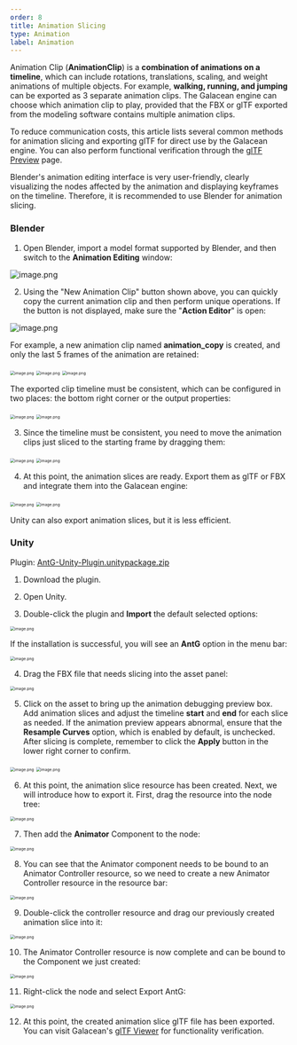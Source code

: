 ```yaml
---
order: 8
title: Animation Slicing
type: Animation
label: Animation
---
```


Animation Clip (**AnimationClip**) is a **combination of animations on a timeline**, which can include rotations, translations, scaling, and weight animations of multiple objects. For example, **walking, running, and jumping** can be exported as 3 separate animation clips. The Galacean engine can choose which animation clip to play, provided that the FBX or glTF exported from the modeling software contains multiple animation clips.

To reduce communication costs, this article lists several common methods for animation slicing and exporting glTF for direct use by the Galacean engine. You can also perform functional verification through the [glTF Preview](https://galacean.antgroup.com/engine/gltf-viewer) page.

Blender's animation editing interface is very user-friendly, clearly visualizing the nodes affected by the animation and displaying keyframes on the timeline. Therefore, it is recommended to use Blender for animation slicing.

### Blender

1. Open Blender, import a model format supported by Blender, and then switch to the **Animation Editing** window:

![image.png](https://gw.alipayobjects.com/zos/OasisHub/6922d329-6cfa-473d-9fd1-312592e7c307/1622617152228-2c30967c-9203-4ad2-b239-6033cb004bc3.png)

2. Using the "New Animation Clip" button shown above, you can quickly copy the current animation clip and then perform unique operations. If the button is not displayed, make sure the "**Action Editor**" is open:

![image.png](https://gw.alipayobjects.com/zos/OasisHub/53cc73a1-17b2-4a4f-ad42-9a8b059fb69c/1622617514416-e0b83cd6-439f-4003-aa23-f85ca0df04dc.png)

For example, a new animation clip named **animation_copy** is created, and only the last 5 frames of the animation are retained:

<img src="https://gw.alipayobjects.com/zos/OasisHub/fd120209-32a2-4fa1-96d1-a0a1c5c15e25/1622617643472-17314b46-06a6-4368-952a-416814227566.png" alt="image.png" style="zoom:50%;" />

<img src="https://gw.alipayobjects.com/zos/OasisHub/02947e43-737d-4a56-87e3-e4eda2c4f6d3/1622617795573-fb73aeec-fbb0-4851-9f8a-1a1909b789d8.png" alt="image.png" style="zoom:50%;" />

<img src="https://gw.alipayobjects.com/zos/OasisHub/5a3b2f6c-3700-4f7e-b187-3863314e416b/1622617813768-69bf92bc-ec55-4b00-9ff8-b7ce324e9526.png" alt="image.png" style="zoom:50%;" />

The exported clip timeline must be consistent, which can be configured in two places: the bottom right corner or the output properties:

<img src="https://gw.alipayobjects.com/zos/OasisHub/7158a90b-480a-4e24-9be1-5152d9fdf21d/1622617921344-b032018a-3e07-4189-99f6-f76a1157cc85.png" alt="image.png" style="zoom:50%;" />

<img src="https://gw.alipayobjects.com/zos/OasisHub/7346a75e-4303-4818-b629-ab6c7fadd539/1622617946932-c561c4c6-0f30-466e-859a-f948de54541c.png" alt="image.png" style="zoom:50%;" />

3. Since the timeline must be consistent, you need to move the animation clips just sliced to the starting frame by dragging them:

<img src="https://gw.alipayobjects.com/zos/OasisHub/e8dea5bf-3d29-4ebc-8cde-e44813174639/1622618070076-2d006e34-9dcc-4ead-b97c-c86398b63ba4.png" alt="image.png" style="zoom:50%;" />

<img src="https://gw.alipayobjects.com/zos/OasisHub/b973b5bf-2068-4e79-ac74-f200c2cf15d4/1622618030553-ac8afb11-cfea-48b7-82e1-9ca1243af167.png" alt="image.png" style="zoom:50%;" />

4. At this point, the animation slices are ready. Export them as glTF or FBX and integrate them into the Galacean engine:

<img src="https://gw.alipayobjects.com/zos/OasisHub/9e29488b-bbb7-45e7-9385-142b399e39f5/1622618144473-9b9c24eb-2186-408f-8b75-ee41c2bf9dbd.png" alt="image.png" style="zoom:50%;" />

<img src="https://gw.alipayobjects.com/zos/OasisHub/8013e335-ea1d-4e04-884b-766385810525/1622618286939-c987bfa3-b6a7-46eb-b9cf-f3a7da86bb83.png" alt="image.png" style="zoom:50%;" />

Unity can also export animation slices, but it is less efficient.

### Unity

Plugin: [AntG-Unity-Plugin.unitypackage.zip](https://www.yuque.com/attachments/yuque/0/2021/zip/381718/1622541632701-4f33e890-5295-4430-8798-d979b8df504f.zip?_lake_card=%7B%22src%22%3A%22https%3A%2F%2Fwww.yuque.com%2Fattachments%2Fyuque%2F0%2F2021%2Fzip%2F381718%2F1622541632701-4f33e890-5295-4430-8798-d979b8df504f.zip%22%2C%22name%22%3A%22AntG-Unity-Plugin.unitypackage.zip%22%2C%22size%22%3A490677%2C%22type%22%3A%22application%2Fzip%22%2C%22ext%22%3A%22zip%22%2C%22status%22%3A%22done%22%2C%22taskId%22%3A%22u4c98eaae-9ce5-43c7-ae94-c26f4ce0c0f%22%2C%22taskType%22%3A%22upload%22%2C%22id%22%3A%22uef3d6075%22%2C%22card%22%3A%22file%22%7D)

1. Download the plugin.

2. Open Unity.

3. Double-click the plugin and **Import** the default selected options:

<img src="https://gw.alipayobjects.com/zos/OasisHub/a44674c8-b105-4bfe-b128-46f4685a9758/1622551409520-2797ff27-65e9-4360-aa67-6d8438ec46f7.png" alt="image.png" style="zoom:50%;" />

If the installation is successful, you will see an **AntG** option in the menu bar:

<img src="https://gw.alipayobjects.com/zos/OasisHub/aca2c330-4b8b-44ca-b641-f245b8667e96/1622551587689-1f963ad1-2530-4d5a-b312-25a87e7b99e0.png" alt="image.png" style="zoom:50%;" />

4. Drag the FBX file that needs slicing into the asset panel:

<img src="https://gw.alipayobjects.com/zos/OasisHub/07feeb22-1cf0-400f-a4d3-3e7f7e45ec5d/1622551819216-1fecbc86-c8e8-4416-82d5-20cd63094fd4.png" alt="image.png" style="zoom:50%;" />

5. Click on the asset to bring up the animation debugging preview box. Add animation slices and adjust the timeline **start** and **end** for each slice as needed. If the animation preview appears abnormal, ensure that the **Resample Curves** option, which is enabled by default, is unchecked. After slicing is complete, remember to click the **Apply** button in the lower right corner to confirm.

<img src="https://gw.alipayobjects.com/zos/OasisHub/f0de175b-3f2a-4b12-9e45-11df7acfa183/1622552141748-0151be0c-4f6c-40ee-9071-c7bddbc9eb0c.png" alt="image.png" style="zoom:50%;" />

<img src="https://gw.alipayobjects.com/zos/OasisHub/b7d9d6b0-cd94-4151-b4c4-06b4102bd656/1622552692349-5551e817-70b5-4093-9b40-b9a7dd45c365.png" alt="image.png" style="zoom:50%;" />

6. At this point, the animation slice resource has been created. Next, we will introduce how to export it. First, drag the resource into the node tree:

<img src="https://gw.alipayobjects.com/zos/OasisHub/5a82bdcb-b1c2-4dfd-942d-85cf441958bd/1622552417304-8b1f1b7b-d99f-47d7-925f-5a70468d4a3e.png" alt="image.png" style="zoom:50%;" />

7. Then add the **Animator** Component to the node:

<img src="https://gw.alipayobjects.com/zos/OasisHub/34102994-c037-4ad7-be0a-941c24f1347f/1622552470594-9e7df115-24c6-4a16-9a64-a7c28206900e.png" alt="image.png" style="zoom:50%;" />

8. You can see that the Animator component needs to be bound to an Animator Controller resource, so we need to create a new Animator Controller resource in the resource bar:

<img src="https://gw.alipayobjects.com/zos/OasisHub/1d27fbf5-b2a7-4ee8-869d-5ef409e21fe3/1622552588576-858cb05e-f340-4005-885e-429bbb957403.png" alt="image.png" style="zoom:50%;" />

9. Double-click the controller resource and drag our previously created animation slice into it:

<img src="https://gw.alipayobjects.com/zos/OasisHub/135c7ec7-c688-4324-9226-b684a09fec23/1622552779345-91dcf315-cb56-48a5-9f05-86504a59268a.png" alt="image.png" style="zoom:50%;" />

10. The Animator Controller resource is now complete and can be bound to the Component we just created:

<img src="https://gw.alipayobjects.com/zos/OasisHub/af7a3e74-162c-4c63-b737-09553e8441ad/1622552894104-3693f7fe-2c4d-4dc1-8413-3a3391e11984.png" alt="image.png" style="zoom:50%;" />

11. Right-click the node and select Export AntG:

<img src="https://gw.alipayobjects.com/zos/OasisHub/1bfefe2b-ca58-4cca-a091-9efe8028a4df/1622552925151-16b86fcc-4680-4611-aa32-d3697bbe5086.png" alt="image.png" style="zoom:50%;" />

12. At this point, the created animation slice glTF file has been exported. You can visit Galacean's [glTF Viewer](https://galacean.antgroup.com/engine/gltf-viewer) for functionality verification.
